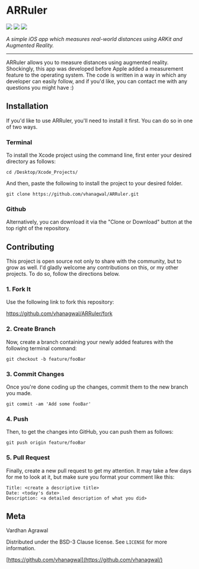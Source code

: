 # ARRuler

[![](https://img.shields.io/badge/version-1.1-yellow.svg)]()
[![](https://img.shields.io/github/repo-size/vhanagwal/ARRuler.svg)]()
[![](https://img.shields.io/badge/build-valid-green.svg)]()

*A simple iOS app which measures real-world distances using ARKit and Augmented Reality.*

---

ARRuler allows you to measure distances using augmented reality. Shockingly, this app was developed before Apple added a measurement feature to the operating system. The code is written in a way in which any developer can easily follow, and if you'd like, you can contact me with any questions you might have :)

## Installation
If you'd like to use ARRuler, you'll need to install it first. You can do so in one of two ways.

### Terminal
To install the Xcode project using the command line, first enter your desired directory as follows:

```
cd /Desktop/Xcode_Projects/
```

And then, paste the following to install the project to your desired folder.

```
git clone https://github.com/vhanagwal/ARRuler.git
```

### Github
Alternatively, you can download it via the "Clone or Download" button at the top right of the repository.

## Contributing
This project is open source not only to share with the community, but to grow as well. I'd gladly welcome any contributions on this, or my other projects. To do so, follow the directions below.

### 1. Fork It
Use the following link to fork this repository:

https://github.com/vhanagwal/ARRuler/fork

### 2. Create Branch
Now, create a branch containing your newly added features with the following terminal command:
```
git checkout -b feature/fooBar
```

### 3. Commit Changes
Once you're done coding up the changes, commit them to the new branch you made.
```
git commit -am 'Add some fooBar'
```

### 4. Push
Then, to get the changes into GitHub, you can push them as follows:
```
git push origin feature/fooBar
```

### 5. Pull Request
Finally, create a new pull request to get my attention. It may take a few days for me to look at it, but make sure you format your comment like this:
```
Title: <create a descriptive title>
Date: <today's date>
Description: <a detailed description of what you did>
```

## Meta

Vardhan Agrawal

Distributed under the BSD-3 Clause license. See ``LICENSE`` for more information.

[https://github.com/vhanagwal](https://github.com/vhanagwal/)
